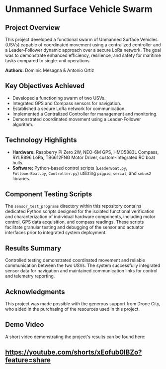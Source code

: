 # Unmanned Surface Vehicle Swarm

## Project Overview

This project developed a functional swarm of Unmanned Surface Vehicles (USVs) capable of coordinated movement using a centralized controller and a Leader-Follower dynamic approach over a secure LoRa network. The goal was to demonstrate enhanced efficiency, resilience, and safety for maritime tasks compared to single-unit operations.

**Authors:** Dominic Mesagna & Antonio Ortiz

## Key Objectives Achieved

* Developed a functioning swarm of two USVs.
* Integrated GPS and Compass sensors for navigation.
* Established a secure LoRa network for communication.
* Implemented a Centralized Controller for management and monitoring.
* Demonstrated coordinated movement using a Leader-Follower algorithm.

## Technology Highlights

* **Hardware:** Raspberry Pi Zero 2W, NEO-6M GPS, HMC5883L Compass, RYLR896 LoRa, TB6612FNG Motor Driver, custom-integrated RC boat hulls.
* **Software:** Python-based control scripts (`LeaderBoat.py`, `FollowerBoat.py`, `Controller.py`) utilizing `pigpio`, `serial`, and `smbus2` libraries.

## Component Testing Scripts

The `sensor_test_programs` directory within this repository contains dedicated Python scripts designed for the isolated functional verification and characterization of individual hardware components, including motor control, GPS data acquisition, and compass readings. These scripts facilitate granular testing and debugging of the sensor and actuator interfaces prior to integrated system deployment.

## Results Summary

Controlled testing demonstrated coordinated movement and reliable communication between the two USVs. The system successfully integrated sensor data for navigation and maintained communication links for control and telemetry reporting.

## Acknowledgments

This project was made possible with the generous support from Drone City, who aided in the purchasing of the resources used in this project.

## Demo Video

A short video demonstrating the project's results can be found here:

https://youtube.com/shorts/xEofub0lBZo?feature=share
---

